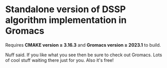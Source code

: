 # Standalone version of DSSP algorithm implementation in Gromacs

Requires **CMAKE version ≥ 3.16.3** and **Gromacs version ≥ 2023.1** to build.

Nuff said. If you like what you see then be sure to check out Gromacs. Lots of cool stuff waiting there just for you. Also it's free!
